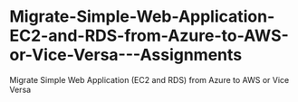 # Migrate-Simple-Web-Application-EC2-and-RDS-from-Azure-to-AWS-or-Vice-Versa---Assignments
Migrate Simple Web Application (EC2 and RDS) from Azure to AWS or Vice Versa
